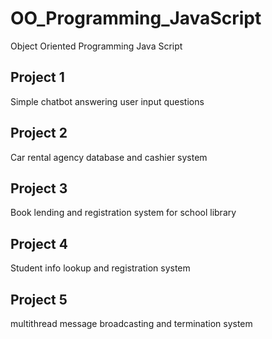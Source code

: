 # OO_Programming_JavaScript
Object Oriented Programming Java Script

## Project 1
Simple chatbot answering user input questions

## Project 2
Car rental agency database and cashier system

## Project 3
Book lending and registration system for school library

## Project 4
Student info lookup and registration system

## Project 5
multithread message broadcasting and termination system
